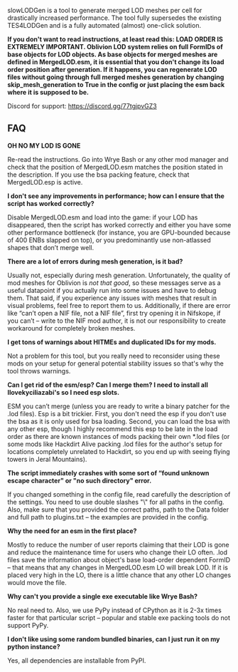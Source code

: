 
slowLODGen is a tool to generate merged LOD meshes per cell for drastically increased performance. The tool fully supersedes the existing TES4LODGen and is a fully automated (almost) one-click solution.

**If you don't want to read instructions, at least read this: LOAD ORDER IS EXTREMELY IMPORTANT. Oblivion LOD system relies on full FormIDs of base objects for LOD objects. As base objects for merged meshes are defined in MergedLOD.esm, it is essential that you don't change its load order position after generation. If it happens, you can regenerate LOD files without going through full merged meshes generation by changing skip_mesh_generation to True in the config or just placing the esm back where it is supposed to be.**

Discord for support: https://discord.gg/77tgjpvGZ3

## **FAQ**

**OH NO MY LOD IS GONE**

Re-read the instructions. Go into Wrye Bash or any other mod manager and check that the position of MergedLOD.esm matches the position stated in the description. If you use the bsa packing feature, check that MergedLOD.esp is active.

**I don't see any improvements in performance; how can I ensure that the script has worked correctly?**

Disable MergedLOD.esm and load into the game: if your LOD has disappeared, then the script has worked correctly and either you have some other performance bottleneck (for instance, you are GPU-bounded because of 400 ENBs slapped on top), or you predominantly use non-atlassed shapes that don’t merge well.

**There are a lot of errors during mesh generation, is it bad?**

Usually not, especially during mesh generation. Unfortunately, the quality of mod meshes for Oblivion is *not that good*, so these messages serve as a useful datapoint if you actually run into some issues and have to debug them. That said, if you experience any issues with meshes that result in visual problems, feel free to report them to us. Additionally, if there are error like “can’t open a NIF file, not a NIF file”, first try opening it in Nifskope, if you can’t – write to the NIF mod author, it is not our responsibility to create workaround for completely broken meshes.

**I get tons of warnings about HITMEs and duplicated IDs for my mods.**

Not a problem for this tool, but you really need to reconsider using these mods on your setup for general potential stability issues so that's why the tool throws warnings.

**Can I get rid of the esm/esp? Can I merge them? I need to install all Ilovekyciliazabi's so I need esp slots.**

ESM you can’t merge (unless you are ready to write a binary patcher for the .lod files). Esp is a bit trickier. First, you don't need the esp if you don't use the bsa as it is only used for bsa loading. Second, you can load the bsa with any other esp, though I highly recommend this esp to be late in the load order as there are known instances of mods packing their own \*.lod files (or some mods like Hackdirt Alive packing .lod files for the author's setup for locations completely unrelated to Hackdirt, so you end up with seeing flying towers in Jeral Mountains).

**The script immediately crashes with some sort of “found unknown escape character" or "no such directory" error.**

If you changed something in the config file, read carefully the description of the settings. You need to use double slashes "\\" for all paths in the config. Also, make sure that you provided the correct paths, path to the Data folder and full path to plugins.txt – the examples are provided in the config.

**Why the need for an esm in the first place?**

Mostly to reduce the number of user reports claiming that their LOD is gone and reduce the maintenance time for users who change their LO often. .lod files save the information about object's base load-order dependent FormID – that means that any changes in MergedLOD.esm LO will break LOD. If it is placed very high in the LO, there is a little chance that any other LO changes would move the file.

**Why can't you provide a single exe executable like Wrye Bash?**

No real need to. Also, we use PyPy instead of CPython as it is 2-3x times faster for that particular script – popular and stable exe packing tools do not support PyPy.

**I don't like using some random bundled binaries, can I just run it on my python instance?**

Yes, all dependencies are installable from PyPI.

